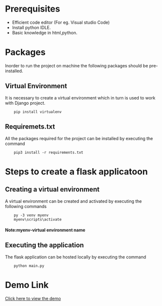 # Prerequisites

- Efficient code editor (For eg. Visual studio Code)
- Install python IDLE.
- Basic knowledge in html,python.

# Packages

Inorder to run the project on machine the following packages should be pre-installed.


## Virtual Environment

It is necessary to create a virtual environment which in turn is used to work with Django project.

        pip install virtualenv

## Requiremets.txt

All the packages required for the project can be installed by executing the command

        pip3 install -r requirements.txt

# Steps to create a flask applicatoon

## Creating a virtual environment

A virtual environment can be created and activated by executing the following commands

        py -3 venv myenv
        myenv\scripts\activate
              
#### Note:myenv-virtual environment name

## Executing the application

The flask application can be hosted locally by executing the command

        python main.py

# Demo Link

[Click here to view the demo](https://drive.google.com/file/d/12n2xlca_zkq1HtEXFluWCiSwpbRApmpQ/view?usp=sharing)

